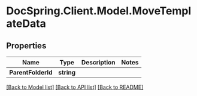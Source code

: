 # DocSpring.Client.Model.MoveTemplateData

## Properties

Name | Type | Description | Notes
------------ | ------------- | ------------- | -------------
**ParentFolderId** | **string** |  | 

[[Back to Model list]](../README.md#documentation-for-models) [[Back to API list]](../README.md#documentation-for-api-endpoints) [[Back to README]](../README.md)

